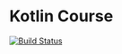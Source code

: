# Kotlin Course

[![Build Status](https://travis-ci.org/jabrena/oreilly-kotlin-course.svg?branch=master)](https://travis-ci.org/jabrena/oreilly-kotlin-course)


